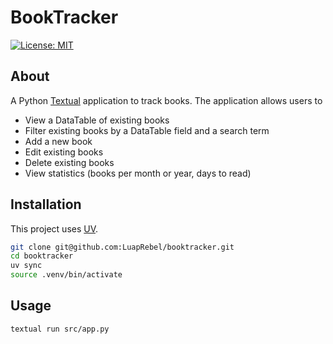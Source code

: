 # BookTracker

[![License: MIT](https://img.shields.io/badge/License-MIT-yellow.svg)](https://opensource.org/licenses/MIT)

## About
A Python [Textual](https://www.textualize.io/) application to track books. The application allows users to
- View a DataTable of existing books
- Filter existing books by a DataTable field and a search term
- Add a new book
- Edit existing books
- Delete existing books
- View statistics (books per month or year, days to read)

## Installation
This project uses [UV](https://docs.astral.sh/uv/).

```bash
git clone git@github.com:LuapRebel/booktracker.git
cd booktracker
uv sync
source .venv/bin/activate
```

## Usage
```bash
textual run src/app.py
```
